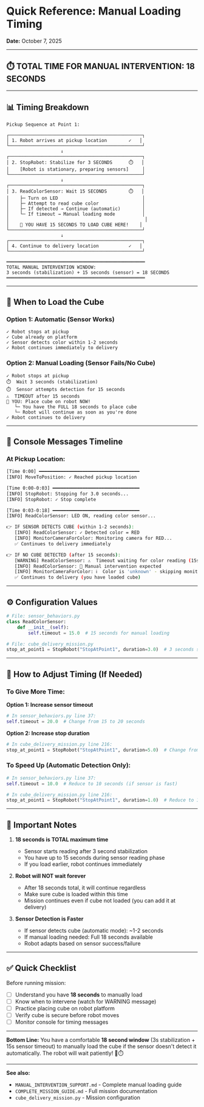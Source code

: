 # Quick Reference: Manual Loading Timing
**Date:** October 7, 2025

---

## ⏱️ **TOTAL TIME FOR MANUAL INTERVENTION: 18 SECONDS**

---

## 📊 **Timing Breakdown**

```
Pickup Sequence at Point 1:

┌─────────────────────────────────────────────────┐
│ 1. Robot arrives at pickup location        ✓   │
└─────────────────────────────────────────────────┘
                    ↓
┌─────────────────────────────────────────────────┐
│ 2. StopRobot: Stabilize for 3 SECONDS      ⏱️   │
│    [Robot is stationary, preparing sensors]     │
└─────────────────────────────────────────────────┘
                    ↓
┌─────────────────────────────────────────────────┐
│ 3. ReadColorSensor: Wait 15 SECONDS        ⏱️   │
│    ├─ Turn on LED                               │
│    ├─ Attempt to read cube color                │
│    ├─ If detected → Continue (automatic)        │
│    └─ If timeout → Manual loading mode          │
│                                                  │
│    🤚 YOU HAVE 15 SECONDS TO LOAD CUBE HERE!    │
└─────────────────────────────────────────────────┘
                    ↓
┌─────────────────────────────────────────────────┐
│ 4. Continue to delivery location           ✓   │
└─────────────────────────────────────────────────┘

═══════════════════════════════════════════════════
TOTAL MANUAL INTERVENTION WINDOW:
3 seconds (stabilization) + 15 seconds (sensor) = 18 SECONDS
═══════════════════════════════════════════════════
```

---

## 🎯 **When to Load the Cube**

### **Option 1: Automatic (Sensor Works)**
```
✓ Robot stops at pickup
✓ Cube already on platform
✓ Sensor detects color within 1-2 seconds
✓ Robot continues immediately to delivery
```

### **Option 2: Manual Loading (Sensor Fails/No Cube)**
```
✓ Robot stops at pickup
⏱️  Wait 3 seconds (stabilization)
⏱️  Sensor attempts detection for 15 seconds
⚠️  TIMEOUT after 15 seconds
🤚 YOU: Place cube on robot NOW!
   └─ You have the FULL 18 seconds to place cube
   └─ Robot will continue as soon as you're done
✓ Robot continues to delivery
```

---

## 📢 **Console Messages Timeline**

### **At Pickup Location:**

```bash
[Time 0:00] ━━━━━━━━━━━━━━━━━━━━━━━━━━━━━━━━━━━━━
[INFO] MoveToPosition: ✓ Reached pickup location

[Time 0:00-0:03] ━━━━━━━━━━━━━━━━━━━━━━━━━━━━━━━━
[INFO] StopRobot: Stopping for 3.0 seconds...
[INFO] StopRobot: ✓ Stop complete

[Time 0:03-0:18] ━━━━━━━━━━━━━━━━━━━━━━━━━━━━━━━━
[INFO] ReadColorSensor: LED ON, reading color sensor...

👉 IF SENSOR DETECTS CUBE (within 1-2 seconds):
   [INFO] ReadColorSensor: ✓ Detected color = RED
   [INFO] MonitorCameraForColor: Monitoring camera for RED...
   ✅ Continues to delivery immediately

👉 IF NO CUBE DETECTED (after 15 seconds):
   [WARNING] ReadColorSensor: ⚠️  Timeout waiting for color reading (15s)
   [INFO] ReadColorSensor: 🤚 Manual intervention expected
   [INFO] MonitorCameraForColor: ℹ️  Color is 'unknown' - skipping monitoring
   ✅ Continues to delivery (you have loaded cube)
```

---

## ⚙️ **Configuration Values**

```python
# File: sensor_behaviors.py
class ReadColorSensor:
    def __init__(self):
        self.timeout = 15.0  # 15 seconds for manual loading

# File: cube_delivery_mission.py
stop_at_point1 = StopRobot("StopAtPoint1", duration=3.0)  # 3 seconds stabilization
```

---

## 🔧 **How to Adjust Timing** (If Needed)

### **To Give More Time:**

**Option 1: Increase sensor timeout**
```python
# In sensor_behaviors.py line 37:
self.timeout = 20.0  # Change from 15 to 20 seconds
```

**Option 2: Increase stop duration**
```python
# In cube_delivery_mission.py line 216:
stop_at_point1 = StopRobot("StopAtPoint1", duration=5.0)  # Change from 3 to 5 seconds
```

### **To Speed Up (Automatic Detection Only):**
```python
# In sensor_behaviors.py line 37:
self.timeout = 10.0  # Reduce to 10 seconds (if sensor is fast)

# In cube_delivery_mission.py line 216:
stop_at_point1 = StopRobot("StopAtPoint1", duration=1.0)  # Reduce to 1 second
```

---

## 🚨 **Important Notes**

1. **18 seconds is TOTAL maximum time**
   - Sensor starts reading after 3 second stabilization
   - You have up to 15 seconds during sensor reading phase
   - If you load earlier, robot continues immediately

2. **Robot will NOT wait forever**
   - After 18 seconds total, it will continue regardless
   - Make sure cube is loaded within this time
   - Mission continues even if cube not loaded (you can add it at delivery)

3. **Sensor Detection is Faster**
   - If sensor detects cube (automatic mode): ~1-2 seconds
   - If manual loading needed: Full 18 seconds available
   - Robot adapts based on sensor success/failure

---

## ✅ **Quick Checklist**

Before running mission:
- [ ] Understand you have **18 seconds** to manually load
- [ ] Know when to intervene (watch for WARNING message)
- [ ] Practice placing cube on robot platform
- [ ] Verify cube is secure before robot moves
- [ ] Monitor console for timing messages

---

**Bottom Line:** You have a comfortable **18 second window** (3s stabilization + 15s sensor timeout) to manually load the cube if the sensor doesn't detect it automatically. The robot will wait patiently! 🤚⏱️

---

**See also:**
- `MANUAL_INTERVENTION_SUPPORT.md` - Complete manual loading guide
- `COMPLETE_MISSION_GUIDE.md` - Full mission documentation
- `cube_delivery_mission.py` - Mission configuration
